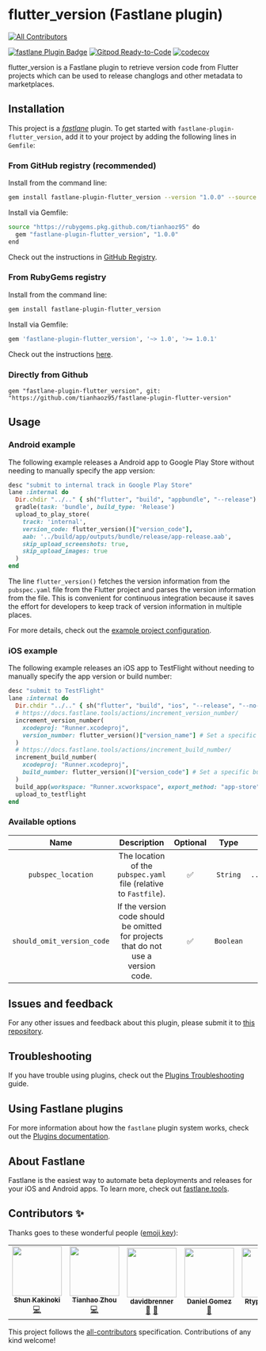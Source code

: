 # flutter_version (Fastlane plugin)
<!-- ALL-CONTRIBUTORS-BADGE:START - Do not remove or modify this section -->
[![All Contributors](https://img.shields.io/badge/all_contributors-6-orange.svg?style=flat-square)](#contributors-)
<!-- ALL-CONTRIBUTORS-BADGE:END -->

[![fastlane Plugin Badge](https://rawcdn.githack.com/fastlane/fastlane/master/fastlane/assets/plugin-badge.svg)](https://rubygems.org/gems/fastlane-plugin-flutter_version)
[![Gitpod Ready-to-Code](https://img.shields.io/badge/Gitpod-Ready--to--Code-blue?logo=gitpod)](https://gitpod.io/#https://github.com/tianhaoz95/fastlane-plugin-flutter_version) 
[![codecov](https://codecov.io/gh/tianhaoz95/fastlane-plugin-flutter_version/branch/master/graph/badge.svg)](https://codecov.io/gh/tianhaoz95/fastlane-plugin-flutter_version)

flutter_version is a Fastlane plugin to retrieve version code from Flutter projects which can be used to release changlogs and other metadata to marketplaces.

## Installation

This project is a [_fastlane_](https://github.com/fastlane/fastlane) plugin. To get started with `fastlane-plugin-flutter_version`, add it to your project by adding the following lines in `Gemfile`:

### From GitHub registry (recommended)

Install from the command line:

```bash
gem install fastlane-plugin-flutter_version --version "1.0.0" --source "https://rubygems.pkg.github.com/tianhaoz95"
```

Install via Gemfile:

```bash
source "https://rubygems.pkg.github.com/tianhaoz95" do
  gem "fastlane-plugin-flutter_version", "1.0.0"
end
```

Check out the instructions in [GitHub Registry](https://github.com/tianhaoz95/fastlane-plugin-flutter_version/packages/143774).

### From RubyGems registry

Install from the command line:

```bash
gem install fastlane-plugin-flutter_version
```

Install via Gemfile:

```bash
gem 'fastlane-plugin-flutter_version', '~> 1.0', '>= 1.0.1'
```

Check out the instructions [here](https://rubygems.org/gems/fastlane-plugin-flutter_version).

### Directly from Github

```Gemfile
gem "fastlane-plugin-flutter_version", git: "https://github.com/tianhaoz95/fastlane-plugin-flutter-version"
```

## Usage

### Android example

The following example releases a Android app to Google Play Store without needing to manually specify the app version:

```ruby
desc "submit to internal track in Google Play Store"
lane :internal do
  Dir.chdir "../.." { sh("flutter", "build", "appbundle", "--release") } # Call Flutter Build
  gradle(task: 'bundle', build_type: 'Release')
  upload_to_play_store(
    track: 'internal',
    version_code: flutter_version()["version_code"],
    aab: '../build/app/outputs/bundle/release/app-release.aab',
    skip_upload_screenshots: true,
    skip_upload_images: true
  )
end
```

The line `flutter_version()` fetches the version information from the `pubspec.yaml` file from the Flutter project and parses the version information from the file. This is convenient for continuous integration because it saves the effort for developers to keep track of version information in multiple places.

For more details, check out the [example project configuration](https://github.com/tianhaoz95/photochat/blob/master/photochatapp/android/fastlane/Fastfile).

### iOS example

The following example releases an iOS app to TestFlight without needing to manually specify the app version or build number:

```ruby
desc "submit to TestFlight"
lane :internal do
  Dir.chdir "../.." { sh("flutter", "build", "ios", "--release", "--no-codesign") } # Call Flutter Build
  # https://docs.fastlane.tools/actions/increment_version_number/
  increment_version_number(
    xcodeproj: "Runner.xcodeproj",
    version_number: flutter_version()["version_name"] # Set a specific version number
  )
  # https://docs.fastlane.tools/actions/increment_build_number/
  increment_build_number(
    xcodeproj: "Runner.xcodeproj",
    build_number: flutter_version()["version_code"] # Set a specific build number
  )
  build_app(workspace: "Runner.xcworkspace", export_method: "app-store")
  upload_to_testflight
end
```

### Available options

| Name | Description | Optional | Type | Default |
|:---:|:---:|:---:|:---:|:---:|
| `pubspec_location` | The location of the `pubspec.yaml` file (relative to `Fastfile`). | :white_check_mark: | `String` | `../pubspec.yaml` |
| `should_omit_version_code` | If the version code should be omitted for projects that do not use a version code. | :white_check_mark: | `Boolean` | `false` |

## Issues and feedback

For any other issues and feedback about this plugin, please submit it to [this repository](https://github.com/tianhaoz95/fastlane-plugin-flutter_version).

## Troubleshooting

If you have trouble using plugins, check out the [Plugins Troubleshooting](https://docs.fastlane.tools/plugins/plugins-troubleshooting/) guide.

## Using Fastlane plugins

For more information about how the `fastlane` plugin system works, check out the [Plugins documentation](https://docs.fastlane.tools/plugins/create-plugin/).

## About Fastlane

Fastlane is the easiest way to automate beta deployments and releases for your iOS and Android apps. To learn more, check out [fastlane.tools](https://fastlane.tools).

## Contributors ✨

Thanks goes to these wonderful people ([emoji key](https://allcontributors.org/docs/en/emoji-key)):

<!-- ALL-CONTRIBUTORS-LIST:START - Do not remove or modify this section -->
<!-- prettier-ignore-start -->
<!-- markdownlint-disable -->
<table>
  <tr>
    <td align="center"><a href="https://www.shunkakinoki.com/"><img src="https://avatars0.githubusercontent.com/u/39187513?v=4?s=100" width="100px;" alt=""/><br /><sub><b>Shun Kakinoki</b></sub></a><br /><a href="https://github.com/tianhaoz95/fastlane-plugin-flutter_version/commits?author=shunkakinoki" title="Code">💻</a></td>
    <td align="center"><a href="http://tianhaoz.com"><img src="https://avatars3.githubusercontent.com/u/16887772?v=4?s=100" width="100px;" alt=""/><br /><sub><b>Tianhao Zhou</b></sub></a><br /><a href="https://github.com/tianhaoz95/fastlane-plugin-flutter_version/commits?author=tianhaoz95" title="Code">💻</a></td>
    <td align="center"><a href="https://github.com/davidbrenner"><img src="https://avatars3.githubusercontent.com/u/236870?v=4?s=100" width="100px;" alt=""/><br /><sub><b>davidbrenner</b></sub></a><br /><a href="#ideas-davidbrenner" title="Ideas, Planning, & Feedback">🤔</a> <a href="https://github.com/tianhaoz95/fastlane-plugin-flutter_version/commits?author=davidbrenner" title="Documentation">📖</a></td>
    <td align="center"><a href="http://lahaus.com"><img src="https://avatars2.githubusercontent.com/u/76348?v=4?s=100" width="100px;" alt=""/><br /><sub><b>Daniel Gomez</b></sub></a><br /><a href="#ideas-danielgomezrico" title="Ideas, Planning, & Feedback">🤔</a></td>
    <td align="center"><a href="https://github.com/RtypeStudios"><img src="https://avatars3.githubusercontent.com/u/990114?v=4?s=100" width="100px;" alt=""/><br /><sub><b>RtypeStudios</b></sub></a><br /><a href="#question-RtypeStudios" title="Answering Questions">💬</a> <a href="https://github.com/tianhaoz95/fastlane-plugin-flutter_version/commits?author=RtypeStudios" title="Documentation">📖</a></td>
    <td align="center"><a href="https://github.com/M123-dev"><img src="https://avatars.githubusercontent.com/u/39344769?v=4?s=100" width="100px;" alt=""/><br /><sub><b>Marvin M</b></sub></a><br /><a href="#ideas-M123-dev" title="Ideas, Planning, & Feedback">🤔</a></td>
  </tr>
</table>

<!-- markdownlint-restore -->
<!-- prettier-ignore-end -->

<!-- ALL-CONTRIBUTORS-LIST:END -->

This project follows the [all-contributors](https://github.com/all-contributors/all-contributors) specification. Contributions of any kind welcome!
